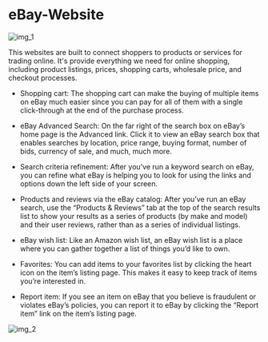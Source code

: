 # eBay-Website

![img_1](https://github.com/Naumaan777/eBay-Website/assets/115418662/07c2cd8d-f49d-43a3-ab14-0648a914814e)


This websites are built to connect shoppers to products or services for trading online. It's provide everything we need for online shopping, including product listings, prices, shopping carts, wholesale price, and checkout processes.

* Shopping cart: The shopping cart can make the buying of multiple items on eBay much easier since you can pay for all of them with a single click-through at the end of the purchase process.

* eBay Advanced Search: On the far right of the search box on eBay’s home page is the Advanced link. Click it to view an eBay search box that enables searches by location, price range, buying format, number of bids, currency of sale, and much, much more.

* Search criteria refinement: After you’ve run a keyword search on eBay, you can refine what eBay is helping you to look for using the links and options down the left side of your screen.

* Products and reviews via the eBay catalog: After you’ve run an eBay search, use the “Products & Reviews” tab at the top of the search results list to show your results as a series of products (by make and model) and their user reviews, rather than as a series of individual listings.

* eBay wish list: Like an Amazon wish list, an eBay wish list is a place where you can gather together a list of things you’d like to own.

* Favorites: You can add items to your favorites list by clicking the heart icon on the item’s listing page. This makes it easy to keep track of items you’re interested in.

* Report item: If you see an item on eBay that you believe is fraudulent or violates eBay’s policies, you can report it to eBay by clicking the “Report item” link on the item’s listing page.

![img_2](https://github.com/Naumaan777/eBay-Website/assets/115418662/89ee5955-64f5-4110-ab1d-90e715a7c159)
